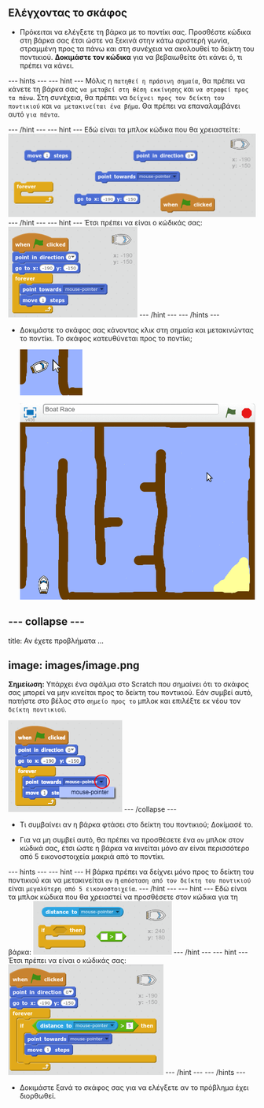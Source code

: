 ## Ελέγχοντας το σκάφος

+ Πρόκειται να ελέγξετε τη βάρκα με το ποντίκι σας. Προσθέστε κώδικα στη βάρκα σας έτσι ώστε να ξεκινά στην κάτω αριστερή γωνία, στραμμένη προς τα πάνω και στη συνέχεια να ακολουθεί το δείκτη του ποντικιού. **Δοκιμάστε τον κώδικα** για να βεβαιωθείτε ότι κάνει ό, τι πρέπει να κάνει.

\--- hints \--- \--- hint \--- Μόλις η `πατηθεί η πράσινη σημαία`, θα πρέπει να κάνετε τη βάρκα σας `να μεταβεί στη θέση εκκίνησης` και `να στραφεί προς τα πάνω`. Στη συνέχεια, θα πρέπει να `δείχνει προς τον δείκτη του ποντικιού` και `να μετακινείται ένα βήμα`. Θα πρέπει να επαναλαμβάνει αυτό `για πάντα`.

\--- /hint \--- \--- hint \--- Εδώ είναι τα μπλοκ κώδικα που θα χρειαστείτε: ![screenshot](images/boat-move-blocks.png) \--- /hint \--- \--- hint \--- Έτσι πρέπει να είναι ο κώδικάς σας: ![screenshot](images/boat-move-code.png) \--- /hint \--- \--- /hints \---

+ Δοκιμάστε το σκάφος σας κάνοντας κλικ στη σημαία και μετακινώντας το ποντίκι. Το σκάφος κατευθύνεται προς το ποντίκι;
    
    ![στιγμιότυπο](images/boat-mouse.png)
    
    ![στιγμιότυπο](images/boat-pointer-test-anim.gif)

## \--- collapse \---

title: Αν έχετε προβλήματα ...

## image: images/image.png

**Σημείωση:** Υπάρχει ένα σφάλμα στο Scratch που σημαίνει ότι το σκάφος σας μπορεί να μην κινείται προς το δείκτη του ποντικιού. Εάν συμβεί αυτό, πατήστε στο βέλος στο `σημείο προς το` μπλοκ και επιλέξτε εκ νέου τον `δείκτη ποντικιού`.

![στιγμιότυπο](images/boat-bug.png) \--- /collapse \---

+ Τι συμβαίνει αν η βάρκα φτάσει στο δείκτη του ποντικιού; Δοκίμασέ το.

+ Για να μη συμβεί αυτό, θα πρέπει να προσθέσετε ένα `αν` μπλοκ στον κώδικά σας, έτσι ώστε η βάρκα να κινείται μόνο αν είναι περισσότερο από 5 εικονοστοιχεία μακριά από το ποντίκι.

\--- hints \--- \--- hint \--- Η βάρκα πρέπει να δείχνει μόνο προς το δείκτη του ποντικιού και να μετακινείται `αν` η `απόσταση από τον δείκτη του ποντικιού` είναι `μεγαλύτερη από 5 εικονοστοιχεία`. \--- /hint \--- \--- hint \--- Εδώ είναι τα μπλοκ κώδικα που θα χρειαστεί να προσθέσετε στον κώδικα για τη βάρκα: ![screenshot](images/boat-pointer-blocks.png) \--- /hint \--- \--- hint \--- Έτσι πρέπει να είναι ο κώδικάς σας: ![screenshot](images/boat-pointer-code.png) \--- /hint \--- \--- /hints \---

+ Δοκιμάστε ξανά το σκάφος σας για να ελέγξετε αν το πρόβλημα έχει διορθωθεί.